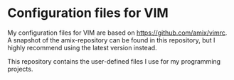 Configuration files for VIM
===

My configuration files for VIM are based on https://github.com/amix/vimrc. A snapshot of the amix-repository can be found in this repository, but I highly recommend using the latest version instead.

This repository contains the user-defined files I use for my programming projects.
